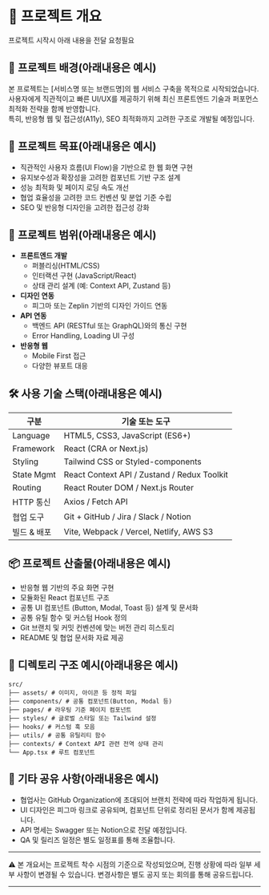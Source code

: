 # 📌 프로젝트 개요
프로젝트 시작시 아래 내용을 전달 요청필요

## 🧩 프로젝트 배경(아래내용은 예시)
본 프로젝트는 [서비스명 또는 브랜드명]의 웹 서비스 구축을 목적으로 시작되었습니다.  
사용자에게 직관적이고 빠른 UI/UX를 제공하기 위해 최신 프론트엔드 기술과 퍼포먼스 최적화 전략을 함께 반영합니다.  
특히, 반응형 웹 및 접근성(A11y), SEO 최적화까지 고려한 구조로 개발될 예정입니다.

## 🎯 프로젝트 목표(아래내용은 예시)
- 직관적인 사용자 흐름(UI Flow)을 기반으로 한 웹 화면 구현
- 유지보수성과 확장성을 고려한 컴포넌트 기반 구조 설계
- 성능 최적화 및 페이지 로딩 속도 개선
- 협업 효율성을 고려한 코드 컨벤션 및 분업 기준 수립
- SEO 및 반응형 디자인을 고려한 접근성 강화

## 🧭 프로젝트 범위(아래내용은 예시)
- **프론트엔드 개발**
  - 퍼블리싱(HTML/CSS)
  - 인터랙션 구현 (JavaScript/React)
  - 상태 관리 설계 (예: Context API, Zustand 등)
- **디자인 연동**
  - 피그마 또는 Zeplin 기반의 디자인 가이드 연동
- **API 연동**
  - 백엔드 API (RESTful 또는 GraphQL)와의 통신 구현
  - Error Handling, Loading UI 구성
- **반응형 웹**
  - Mobile First 접근
  - 다양한 뷰포트 대응

## 🛠️ 사용 기술 스택(아래내용은 예시)

| 구분       | 기술 또는 도구                    |
|------------|----------------------------------|
| Language   | HTML5, CSS3, JavaScript (ES6+)   |
| Framework  | React (CRA or Next.js)           |
| Styling    | Tailwind CSS or Styled-components |
| State Mgmt | React Context API / Zustand / Redux Toolkit |
| Routing    | React Router DOM / Next.js Router |
| HTTP 통신   | Axios / Fetch API                |
| 협업 도구    | Git + GitHub / Jira / Slack / Notion |
| 빌드 & 배포 | Vite, Webpack / Vercel, Netlify, AWS S3 |

## 📦 프로젝트 산출물(아래내용은 예시)
- 반응형 웹 기반의 주요 화면 구현
- 모듈화된 React 컴포넌트 구조
- 공통 UI 컴포넌트 (Button, Modal, Toast 등) 설계 및 문서화
- 공통 유틸 함수 및 커스텀 Hook 정의
- Git 브랜치 및 커밋 컨벤션에 맞는 버전 관리 히스토리
- README 및 협업 문서화 자료 제공

## 📁 디렉토리 구조 예시(아래내용은 예시)
```
src/
├── assets/ # 이미지, 아이콘 등 정적 파일 
├── components/ # 공통 컴포넌트(Button, Modal 등) 
├── pages/ # 라우팅 기준 페이지 컴포넌트 
├── styles/ # 글로벌 스타일 또는 Tailwind 설정 
├── hooks/ # 커스텀 훅 모음 
├── utils/ # 공통 유틸리티 함수 
├── contexts/ # Context API 관련 전역 상태 관리 
└── App.tsx # 루트 컴포넌트
```

## 🔗 기타 공유 사항(아래내용은 예시)
- 협업사는 GitHub Organization에 초대되어 브랜치 전략에 따라 작업하게 됩니다.
- UI 디자인은 피그마 링크로 공유되며, 컴포넌트 단위로 정리된 문서가 함께 제공됩니다.
- API 명세는 Swagger 또는 Notion으로 전달 예정입니다.
- QA 및 릴리즈 일정은 별도 일정표를 통해 조율합니다.

---

⚠️ 본 개요서는 프로젝트 착수 시점의 기준으로 작성되었으며,
   진행 상황에 따라 일부 세부 사항이 변경될 수 있습니다.
   변경사항은 별도 공지 또는 회의를 통해 공유드립니다.

---